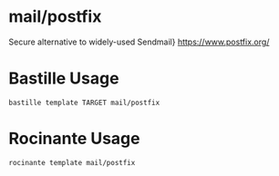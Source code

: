 # mail/postfix
Secure alternative to widely-used Sendmail}
https://www.postfix.org/

# Bastille Usage
```shell
bastille template TARGET mail/postfix
```

# Rocinante Usage
```shell
rocinante template mail/postfix
```
